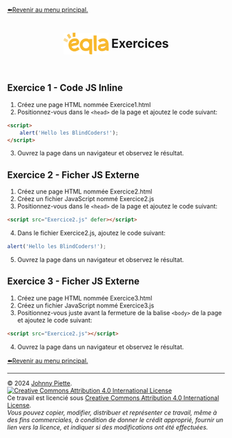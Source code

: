 [:arrow_left:Revenir au menu principal.](../README.md#sommaire)
<h1 id="sommaire" style="display: flex; align-items: center; justify-content: center;">
    <img src="/Assets/eqla.png" style="height:50px">
    &nbsp;Exercices
</h1>

<br/>

## Exercice 1 - Code JS Inline
1. Créez une page HTML nommée Exercice1.html
2. Positionnez-vous dans le `<head>` de la page et ajoutez le code suivant:
```html
<script>
    alert('Hello les BlindCoders!');
</script>
```
3. Ouvrez la page dans un navigateur et observez le résultat.

## Exercice 2 - Ficher JS Externe
1. Créez une page HTML nommée Exercice2.html
2. Créez un fichier JavaScript nommé Exercice2.js
3. Positionnez-vous dans le `<head>` de la page et ajoutez le code suivant:
```html
<script src="Exercice2.js" defer></script>
```
4. Dans le fichier Exercice2.js, ajoutez le code suivant:
```javascript
alert('Hello les BlindCoders!');
```
5. Ouvrez la page dans un navigateur et observez le résultat.

## Exercice 3 - Ficher JS Externe
1. Créez une page HTML nommée Exercice3.html
2. Créez un fichier JavaScript nommé Exercice3.js
3. Positionnez-vous juste avant la fermeture de la balise `<body>` de la page et ajoutez le code suivant:
```html
<script src="Exercice2.js"></script>
```
4. Ouvrez la page dans un navigateur et observez le résultat.






[:arrow_left:Revenir au menu principal.](../README.md#sommaire)

--- 
&copy; 2024 [Johnny Piette](https://github.com/ZamBoyle).  
[![Creative Commons Attribution 4.0 International License](https://i.creativecommons.org/l/by/4.0/88x31.png)](https://creativecommons.org/licenses/by/4.0/)  
Ce travail est licencié sous [Creative Commons Attribution 4.0 International License](https://creativecommons.org/licenses/by/4.0/).   
_Vous pouvez copier, modifier, distribuer et représenter ce travail, même à des fins commerciales, à condition de donner le crédit approprié, fournir un lien vers la licence, et indiquer si des modifications ont été effectuées._
